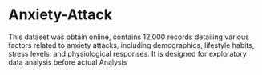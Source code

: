 # Anxiety-Attack
This dataset was obtain online, contains 12,000 records detailing various factors related to anxiety attacks, including demographics, lifestyle habits, stress levels, and physiological responses. It is designed for exploratory data analysis before actual Analysis
